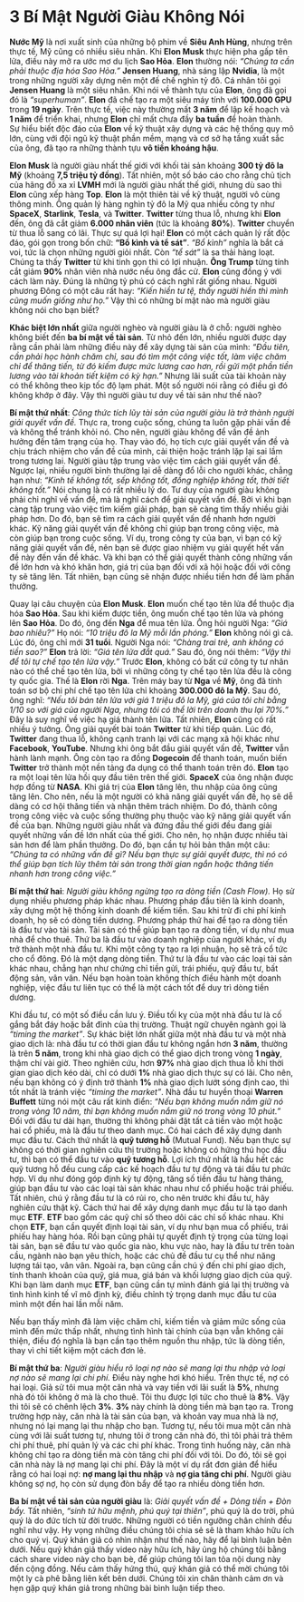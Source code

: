 # 3 Bí Mật Người Giàu Không Nói

**Nước Mỹ** là nơi xuất sinh của những bộ phim về **Siêu Anh Hùng**, nhưng trên thực tế, Mỹ cũng có nhiều siêu nhân. Khi **Elon Musk** thực hiện pha gấp tên lửa, điều này mở ra ước mơ du lịch **Sao Hỏa**. **Elon** thường nói: *“Chúng ta cần phải thuộc địa hóa Sao Hỏa.”* **Jensen Huang**, nhà sáng lập **Nvidia**, là một trong những người xây dựng nên một đế chế nghìn tỷ đô. Cá nhân tôi gọi **Jensen Huang** là một siêu nhân. Khi nói về thành tựu của **Elon**, ông đã gọi đó là *“superhuman”*. **Elon** đã chế tạo ra một siêu máy tính với **100.000 GPU** trong **19 ngày**. Trên thực tế, việc này thường mất **3 năm** để lập kế hoạch và **1 năm** để triển khai, nhưng **Elon** chỉ mất chưa đầy **ba tuần** để hoàn thành. Sự hiểu biết độc đáo của **Elon** về kỹ thuật xây dựng và các hệ thống quy mô lớn, cùng với đội ngũ kỹ thuật phần mềm, mạng và cơ sở hạ tầng xuất sắc của ông, đã tạo ra những thành tựu **vô tiền khoáng hậu**.

**Elon Musk** là người giàu nhất thế giới với khối tài sản khoảng **300 tỷ đô la Mỹ** (khoảng **7,5 triệu tỷ đồng**). Tất nhiên, một số báo cáo cho rằng chủ tịch của hãng đồ xa xỉ **LVMH** mới là người giàu nhất thế giới, nhưng dù sao thì **Elon** cũng xếp hàng **Top**. **Elon** là một thiên tài về kỹ thuật, người vô cùng thông minh. Ông quản lý hàng nghìn tỷ đô la Mỹ qua nhiều công ty như **SpaceX**, **Starlink**, **Tesla**, và **Twitter**. **Twitter** từng thua lỗ, nhưng khi **Elon** đến, ông đã cắt giảm **6.000 nhân viên** (tức là khoảng **80%**). **Twitter** chuyển từ thua lỗ sang có lãi. Thực sự quá lợi hại! **Elon** có một cách quản lý rất độc đáo, gói gọn trong bốn chữ: **“Bổ kình và tể sát”**. *“Bổ kình”* nghĩa là bắt cá voi, tức là chọn những người giỏi nhất. Còn *“tể sát”* là sa thải hàng loạt. Chúng ta thấy **Twitter** từ khi tinh gọn thì có lợi nhuận. **Ông Trump** từng tính cắt giảm **90%** nhân viên nhà nước nếu ông đắc cử. **Elon** cũng đồng ý với cách làm này. Đúng là những tỷ phú có cách nghĩ rất giống nhau. Người phương Đông có một câu rất hay: *“Kiến hiền tư tệ, thấy người hiền thì mình cũng muốn giống như họ.”* Vậy thì có những bí mật nào mà người giàu không nói cho bạn biết?

**Khác biệt lớn nhất** giữa người nghèo và người giàu là ở chỗ: người nghèo không biết đến **ba bí mật về tài sản**. Từ nhỏ đến lớn, nhiều người được dạy rằng cần phải làm những điều này để xây dựng tài sản của mình: *“Đầu tiên, cần phải học hành chăm chỉ, sau đó tìm một công việc tốt, làm việc chăm chỉ để thăng tiến, từ đó kiếm được mức lương cao hơn, rồi gửi một phần tiền lương vào tài khoản tiết kiệm có kỳ hạn.”* Nhưng lãi suất của tài khoản này có thể không theo kịp tốc độ lạm phát. Một số người nói rằng có điều gì đó không khớp ở đây. Vậy thì người giàu tư duy về tài sản như thế nào?

**Bí mật thứ nhất**: *Công thức tích lũy tài sản của người giàu là trở thành người giải quyết vấn đề.* Thực ra, trong cuộc sống, chúng ta luôn gặp phải vấn đề và không thể tránh khỏi nó. Cho nên, người giàu không để vấn đề ảnh hưởng đến tâm trạng của họ. Thay vào đó, họ tích cực giải quyết vấn đề và chịu trách nhiệm cho vấn đề của mình, cải thiện hoặc tránh lặp lại sai lầm trong tương lai. Người giàu tập trung vào việc tìm cách giải quyết vấn đề. Ngược lại, nhiều người bình thường lại dễ dàng đổ lỗi cho người khác, chẳng hạn như: *“Kinh tế không tốt, sếp không tốt, đồng nghiệp không tốt, thời tiết không tốt.”* Nói chung là có rất nhiều lý do. Tư duy của người giàu không phải chỉ nghĩ về vấn đề, mà là nghĩ cách để giải quyết vấn đề. Bởi vì khi bạn càng tập trung vào việc tìm kiếm giải pháp, bạn sẽ càng tìm thấy nhiều giải pháp hơn. Do đó, bạn sẽ tìm ra cách giải quyết vấn đề nhanh hơn người khác. Kỹ năng giải quyết vấn đề không chỉ giúp bạn trong công việc, mà còn giúp bạn trong cuộc sống. Ví dụ, trong công ty của bạn, vì bạn có kỹ năng giải quyết vấn đề, nên bạn sẽ được giao nhiệm vụ giải quyết hết vấn đề này đến vấn đề khác. Và khi bạn có thể giải quyết thành công những vấn đề lớn hơn và khó khăn hơn, giá trị của bạn đối với xã hội hoặc đối với công ty sẽ tăng lên. Tất nhiên, bạn cũng sẽ nhận được nhiều tiền hơn để làm phần thưởng.

Quay lại câu chuyện của **Elon Musk**. **Elon** muốn chế tạo tên lửa để thuộc địa hóa **Sao Hỏa**. Sau khi kiếm được tiền, ông muốn chế tạo tên lửa và phóng lên **Sao Hỏa**. Do đó, ông đến **Nga** để mua tên lửa. Ông hỏi người Nga: *“Giá bao nhiêu?”* Họ nói: *“10 triệu đô la Mỹ mỗi lần phóng.”* **Elon** không nói gì cả. Lúc đó, ông chỉ mới **31 tuổi**. Người Nga nói: *“Chàng trai trẻ, anh không có tiền sao?”* **Elon** trả lời: *“Giá tên lửa đắt quá.”* Sau đó, ông nói thêm: *“Vậy thì để tôi tự chế tạo tên lửa vậy.”* Trước **Elon**, không có bất cứ công ty tư nhân nào có thể chế tạo tên lửa, bởi vì những công ty chế tạo tên lửa đều là công ty quốc gia. Thế là **Elon** rời **Nga**. Trên máy bay từ **Nga** về **Mỹ**, ông đã tính toán sơ bộ chi phí chế tạo tên lửa chỉ khoảng **300.000 đô la Mỹ**. Sau đó, ông nghĩ: *“Nếu tôi bán tên lửa với giá 1 triệu đô la Mỹ, giá của tôi chỉ bằng 1/10 so với giá của người Nga, nhưng tôi có thể lời trên doanh thu lại 70%.”* Đây là suy nghĩ về việc hạ giá thành tên lửa. Tất nhiên, **Elon** cũng có rất nhiều ý tưởng. Ông giải quyết bài toán **Twitter** từ khi tiếp quản. Lúc đó, **Twitter** đang thua lỗ, không cạnh tranh lại với các mạng xã hội khác như **Facebook**, **YouTube**. Nhưng khi ông bắt đầu giải quyết vấn đề, **Twitter** vẫn hành lành mạnh. Ông còn tạo ra đồng **Dogecoin** để thanh toán, muốn biến **Twitter** trở thành một nền tảng đa dụng có thể thanh toán trên đó. **Elon** tạo ra một loại tên lửa hồi quy đầu tiên trên thế giới. **SpaceX** của ông nhận được hợp đồng từ **NASA**. Khi giá trị của **Elon** tăng lên, thu nhập của ông cũng tăng lên. Cho nên, nếu là một người có khả năng giải quyết vấn đề, họ sẽ dễ dàng có cơ hội thăng tiến và nhận thêm trách nhiệm. Do đó, thành công trong công việc và cuộc sống thường phụ thuộc vào kỹ năng giải quyết vấn đề của bạn. Những người giàu nhất và đứng đầu thế giới đều đang giải quyết những vấn đề lớn nhất của thế giới. Cho nên, họ nhận được nhiều tài sản hơn để làm phần thưởng. Do đó, bạn cần tự hỏi bản thân một câu: *“Chúng ta có những vấn đề gì? Nếu bạn thực sự giải quyết được, thì nó có thể giúp bạn tích lũy thêm tài sản trong thời gian ngắn hoặc thăng tiến nhanh hơn trong công việc.”*

**Bí mật thứ hai**: *Người giàu không ngừng tạo ra dòng tiền (Cash Flow).* Họ sử dụng nhiều phương pháp khác nhau. Phương pháp đầu tiên là kinh doanh, xây dựng một hệ thống kinh doanh để kiếm tiền. Sau khi trừ đi chi phí kinh doanh, họ sẽ có dòng tiền dương. Phương pháp thứ hai để tạo ra dòng tiền là đầu tư vào tài sản. Tài sản có thể giúp bạn tạo ra dòng tiền, ví dụ như mua nhà để cho thuê. Thứ ba là đầu tư vào doanh nghiệp của người khác, ví dụ trở thành một nhà đầu tư. Khi một công ty tạo ra lợi nhuận, họ sẽ trả cổ tức cho cổ đông. Đó là một dạng dòng tiền. Thứ tư là đầu tư vào các loại tài sản khác nhau, chẳng hạn như chứng chỉ tiền gửi, trái phiếu, quỹ đầu tư, bất động sản, vân vân. Nếu bạn hoàn toàn không thích điều hành một doanh nghiệp, việc đầu tư liên tục có thể là một cách tốt để duy trì dòng tiền dương.

Khi đầu tư, có một số điều cần lưu ý. Điều tối kỵ của một nhà đầu tư là cố gắng bắt đáy hoặc bắt đỉnh của thị trường. Thuật ngữ chuyên ngành gọi là *“timing the market”*. Sự khác biệt lớn nhất giữa một nhà đầu tư và một nhà giao dịch là: nhà đầu tư có thời gian đầu tư không ngắn hơn **3 năm**, thường là trên **5 năm**, trong khi nhà giao dịch có thể giao dịch trong vòng **1 ngày**, thậm chí vài giờ. Theo nghiên cứu, hơn **97%** nhà giao dịch thua lỗ khi thời gian giao dịch kéo dài, chỉ có dưới **1%** nhà giao dịch thực sự có lãi. Cho nên, nếu bạn không có ý định trở thành **1%** nhà giao dịch lướt sóng định cao, thì tốt nhất là tránh việc *“timing the market”*. Nhà đầu tư huyền thoại **Warren Buffett** từng nói một câu rất kinh điển: *“Nếu bạn không muốn nắm giữ nó trong vòng 10 năm, thì bạn không muốn nắm giữ nó trong vòng 10 phút.”* Đối với đầu tư dài hạn, thường thì không phải đặt tất cả tiền vào một hoặc hai cổ phiếu, mà là đầu tư theo danh mục. Có hai cách để xây dựng danh mục đầu tư. Cách thứ nhất là **quỹ tương hỗ** (Mutual Fund). Nếu bạn thực sự không có thời gian nghiên cứu thị trường hoặc không có hứng thú học đầu tư, thì bạn có thể đầu tư vào **quỹ tương hỗ**. Lợi ích thứ nhất là hầu hết các quỹ tương hỗ đều cung cấp các kế hoạch đầu tư tự động và tái đầu tư phức hợp. Ví dụ như đóng góp định kỳ tự động, tăng số tiền đầu tư hàng tháng, giúp bạn đầu tư vào các loại tài sản khác nhau như cổ phiếu hoặc trái phiếu. Tất nhiên, chú ý rằng đầu tư là có rủi ro, cho nên trước khi đầu tư, hãy nghiên cứu thật kỹ. Cách thứ hai để xây dựng danh mục đầu tư là tạo danh mục **ETF**. **ETF** bao gồm các quỹ chỉ số theo dõi các chỉ số khác nhau. Khi chọn **ETF**, bạn cần quyết định loại tài sản, ví dụ như bạn mua cổ phiếu, trái phiếu hay hàng hóa. Rồi bạn cũng phải tự quyết định tỷ trọng của từng loại tài sản, bạn sẽ đầu tư vào quốc gia nào, khu vực nào, hay là đầu tư trên toàn cầu, ngành nào bạn yêu thích, hoặc các chủ đề đầu tư cụ thể như năng lượng tái tạo, vân vân. Ngoài ra, bạn cũng cần chú ý đến chi phí giao dịch, tính thanh khoản của quỹ, giá mua, giá bán và khối lượng giao dịch của quỹ. Khi bạn làm danh mục **ETF**, bạn cũng cần tự mình đánh giá lại thị trường và tình hình kinh tế vĩ mô định kỳ, điều chỉnh tỷ trọng danh mục đầu tư của mình một đến hai lần mỗi năm.

Nếu bạn thấy mình đã làm việc chăm chỉ, kiếm tiền và giảm mức sống của mình đến mức thấp nhất, nhưng tình hình tài chính của bạn vẫn không cải thiện, điều đó nghĩa là bạn cần tạo thêm nguồn thu nhập, tức là dòng tiền, thay vì chỉ tiết kiệm một cách đơn lẻ.

**Bí mật thứ ba**: *Người giàu hiểu rõ loại nợ nào sẽ mang lại thu nhập và loại nợ nào sẽ mang lại chi phí.* Điều này nghe hơi khó hiểu. Trên thực tế, nợ có hai loại. Giả sử tôi mua một căn nhà và vay tiền với lãi suất là **5%**, nhưng nhà đó tôi không ở mà là cho thuê. Tôi thu được lợi tức cho thuê là **8%**. Vậy thì tôi sẽ có chênh lệch **3%**. **3%** này chính là dòng tiền mà bạn tạo ra. Trong trường hợp này, căn nhà là tài sản của bạn, và khoản vay mua nhà là nợ, nhưng nó lại mang lại thu nhập cho bạn. Tương tự, nếu tôi mua một căn nhà cùng với lãi suất tương tự, nhưng tôi ở trong căn nhà đó, thì tôi phải trả thêm chi phí thuê, phí quản lý và các chi phí khác. Trong tình huống này, căn nhà không chỉ tạo ra dòng tiền mà còn tăng chi phí đối với tôi. Do đó, tôi sẽ gọi căn nhà này là nợ mang lại chi phí. Đây là một ví dụ rất đơn giản để hiểu rằng có hai loại nợ: **nợ mang lại thu nhập** và **nợ gia tăng chi phí**. Người giàu không sợ nợ, họ còn sử dụng đòn bẩy để tạo ra nhiều dòng tiền hơn.

**Ba bí mật về tài sản của người giàu** là: *Giải quyết vấn đề + Dòng tiền + Đòn bẩy.* Tất nhiên, *“sinh tử hữu mệnh, phú quý tại thiên”*, phú quý là do trời, phú quý là do đức tích từ đời trước. Những người có tiền ngưỡng chân chính đều nghĩ như vậy. Hy vọng những điều chúng tôi chia sẻ sẽ là tham khảo hữu ích cho quý vị. Quý khán giả có nhìn nhận như thế nào, hãy để lại bình luận bên dưới. Nếu quý khán giả thấy video này hữu ích, hãy ủng hộ chúng tôi bằng cách share video này cho bạn bè, để giúp chúng tôi lan tỏa nội dung này đến cộng đồng. Nếu cảm thấy hứng thú, quý khán giả có thể mời chúng tôi một ly cà phê bằng liên kết bên dưới. Chúng tôi xin chân thành cảm ơn và hẹn gặp quý khán giả trong những bài bình luận tiếp theo.